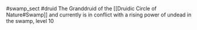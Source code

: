 #swamp_sect #druid 
The Granddruid of the [[Druidic Circle of Nature#Swamp]] and currently is in conflict with a rising power of undead in the swamp, level 10